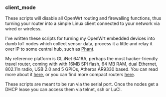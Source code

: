 ### client_mode
These scripts will disable all OpenWrt routing and firewalling functions, thus turning your router into a simple Linux client connected to your network via wired or wireless.

I've written these scripts for turning my OpenWrt embedded devices into dumb IoT nodes which collect sensor data, process it a little and relay it over IP to some central hub, such as [Phant](http://phant.io/).

My reference platform is GL.iNet 6416A, perhaps the most hacker-friendly travel router, coming with with 16MB SPI flash, 64 MB RAM, dual Ethernet, 802.11n radio, USB 2.0 and 5 GPIOs, Atheros AR9330 based. You can read more about it [here](https://revspace.nl/GL-iNet), or you can find more compact routers [here](https://github.com/lcafaro/openwrt-scripts/blob/master/doc/cheap_travel_routers.md).

These scripts are meant to be run via the serial port. Once the nodes get a DHCP lease you can access them via telnet, ssh or LuCI.
